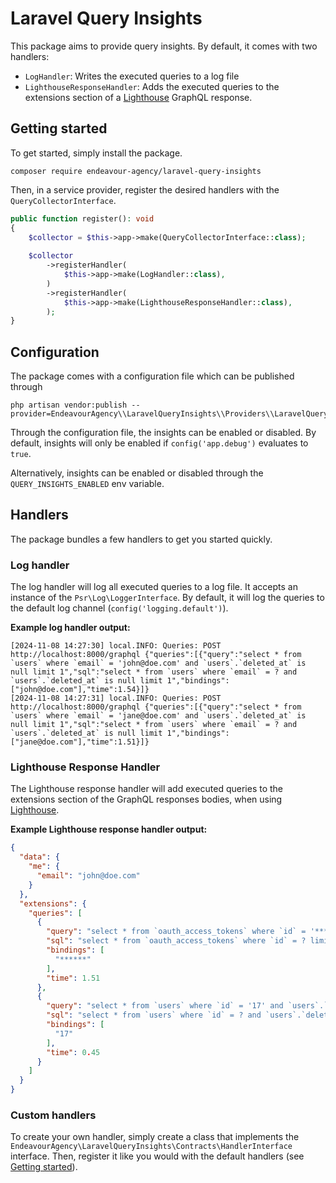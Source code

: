 # Laravel Query Insights
This package aims to provide query insights. By default, it comes with two handlers:
* `LogHandler`: Writes the executed queries to a log file
* `LighthouseResponseHandler`: Adds the executed queries to the extensions section of a [Lighthouse](https://lighthouse-php.com/) GraphQL response.

## Getting started
To get started, simply install the package.
```shell
composer require endeavour-agency/laravel-query-insights
```

Then, in a service provider, register the desired handlers with the `QueryCollectorInterface`.

```php
public function register(): void
{
    $collector = $this->app->make(QueryCollectorInterface::class);
        
    $collector
        ->registerHandler(
            $this->app->make(LogHandler::class),
        )
        ->registerHandler(
            $this->app->make(LighthouseResponseHandler::class),
        );        
}
```

## Configuration
The package comes with a configuration file which can be published through
```
php artisan vendor:publish --provider=EndeavourAgency\\LaravelQueryInsights\\Providers\\LaravelQueryInsightsProvider
```

Through the configuration file, the insights can be enabled or disabled. By default, insights will only
be enabled if `config('app.debug')` evaluates to `true`.

Alternatively, insights can be enabled or disabled through the `QUERY_INSIGHTS_ENABLED` env variable.

## Handlers
The package bundles a few handlers to get you started quickly.

### Log handler
The log handler will log all executed queries to a log file. It accepts an instance of the `Psr\Log\LoggerInterface`.
By default, it will log the queries to the default log channel (`config('logging.default')`).


**Example log handler output:**
```log
[2024-11-08 14:27:30] local.INFO: Queries: POST http://localhost:8000/graphql {"queries":[{"query":"select * from `users` where `email` = 'john@doe.com' and `users`.`deleted_at` is null limit 1","sql":"select * from `users` where `email` = ? and `users`.`deleted_at` is null limit 1","bindings":["john@doe.com"],"time":1.54}]}
[2024-11-08 14:27:31] local.INFO: Queries: POST http://localhost:8000/graphql {"queries":[{"query":"select * from `users` where `email` = 'jane@doe.com' and `users`.`deleted_at` is null limit 1","sql":"select * from `users` where `email` = ? and `users`.`deleted_at` is null limit 1","bindings":["jane@doe.com"],"time":1.51}]}
```

### Lighthouse Response Handler
The Lighthouse response handler will add executed queries to the extensions section of the GraphQL responses bodies,
when using [Lighthouse](https://lighthouse-php.com/).

**Example Lighthouse response handler output:**
```json
{
  "data": {
    "me": {
      "email": "john@doe.com"
    }
  },
  "extensions": {
    "queries": [
      {
        "query": "select * from `oauth_access_tokens` where `id` = '******' limit 1",
        "sql": "select * from `oauth_access_tokens` where `id` = ? limit 1",
        "bindings": [
          "******"
        ],
        "time": 1.51
      },
      {
        "query": "select * from `users` where `id` = '17' and `users`.`deleted_at` is null limit 1",
        "sql": "select * from `users` where `id` = ? and `users`.`deleted_at` is null limit 1",
        "bindings": [
          "17"
        ],
        "time": 0.45
      }
    ]
  }
}
```

### Custom handlers
To create your own handler, simply create a class that implements the `EndeavourAgency\LaravelQueryInsights\Contracts\HandlerInterface`
interface. Then, register it like you would with the default handlers (see [Getting started](#getting-started)).
